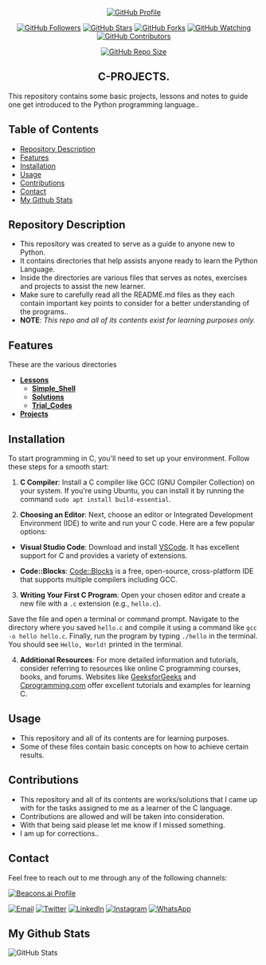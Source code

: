 <p align="center">
  <a href="https://github.com/hunterxcobby"><img alt="GitHub Profile" src="https://img.shields.io/badge/GitHub-hunterxcobby-blue?style=for-the-badge&logo=github"></a>
</p>

<p align="center">
  <a href="https://github.com/hunterxcobby/followers"><img alt="GitHub Followers" src="https://img.shields.io/github/followers/hunterxcobby?label=Followers&style=social"></a>
  <a href="https://github.com/hunterxcobby/C-Projects/stargazers/"><img alt="GitHub Stars" src="https://img.shields.io/github/stars/hunterxcobby/C-Projects?style=social"></a>
  <a href="https://github.com/hunterxcobby/C-Projects/network/members"><img alt="GitHub Forks" src="https://img.shields.io/github/forks/hunterxcobby/Python-Projects?style=social"></a>
  <a href="https://github.com/hunterxcobby/C-Projects/watchers"><img alt="GitHub Watching" src="https://img.shields.io/github/watchers/hunterxcobby/Python-Projects?label=Watching&style=social"></a>
  <a href="https://github.com/hunterxcobby/C-Projects/watchers"><img alt="GitHub Contributors" src="https://img.shields.io/github/contributors/hunterxcobby/C-Projects?logo=github&style=social"></a>
</p>

<p align="center">
  <a href="https://github.com/hunterxcobby/C-Projects"><img alt="GitHub Repo Size" src="https://img.shields.io/github/repo-size/hunterxcobby/Python-Projects?label=Repo%20size&style=flat"></a>
</p>

<h2 align="center">C-PROJECTS.</h2>

This repository contains some basic projects, lessons and notes to guide one get introduced to the Python programming language..

## Table of Contents 

- [Repository Description](#repository-description)
- [Features](#features)
- [Installation](#installation)
- [Usage](#usage)
- [Contributions](#contributions)
- [Contact](#contact)
- [My Github Stats](#my-github-stats)

## Repository Description

+ This repository was created to serve as a guide to anyone new to Python. 
+ It contains directories that help assists anyone ready to learn the Python Language.
+ Inside the directories are various files that serves as notes, exercises and projects to assist the new learner.
+ Make sure to carefully read all the README.md files as they each contain important key points to consider for a better understanding of the programs..
+ **NOTE**: *This repo and all of its contents exist for learning purposes only.*

## Features

These are the various directories

- **[Lessons](https://github.com/hunterxcobby/C-Projects/tree/master/lessons)**
   -  **[Simple_Shell](https://github.com/hunterxcobby/C-Projects/tree/master/lessons/simple_shell)**
   -  **[Solutions](https://github.com/hunterxcobby/C-Projects/tree/master/lessons/solutions)**
   -  **[Trial_Codes](https://github.com/hunterxcobby/C-Projects/tree/master/lessons/trial_codes)**
- **[Projects](https://github.com/hunterxcobby/Python-Projects/tree/main/my_projects)**

## Installation

To start programming in C, you'll need to set up your environment. Follow these steps for a smooth start:

1. **C Compiler**: Install a C compiler like GCC (GNU Compiler Collection) on your system. If you're using Ubuntu, you can install it by running the command `sudo apt install build-essential`.

2. **Choosing an Editor**:
Next, choose an editor or Integrated Development Environment (IDE) to write and run your C code. Here are a few popular options:

- **Visual Studio Code**: Download and install [VSCode](https://code.visualstudio.com/). It has excellent support for C and provides a variety of extensions.

- **Code::Blocks**: [Code::Blocks](https://www.codeblocks.org/) is a free, open-source, cross-platform IDE that supports multiple compilers including GCC.

3. **Writing Your First C Program**:
Open your chosen editor and create a new file with a `.c` extension (e.g., `hello.c`).

Save the file and open a terminal or command prompt. Navigate to the directory where you saved `hello.c` and compile it using a command like `gcc -o hello hello.c`. Finally, run the program by typing `./hello` in the terminal. You should see `Hello, World!` printed in the terminal.

4. **Additional Resources**:
For more detailed information and tutorials, consider referring to resources like online C programming courses, books, and forums. Websites like [GeeksforGeeks](https://www.geeksforgeeks.org/c-programming-language/) and [Cprogramming.com](https://www.cprogramming.com/) offer excellent tutorials and examples for learning C.


## Usage

+ This repository and all of its contents are for learning purposes.
+ Some of these files contain basic concepts on how to achieve certain results.

## Contributions

+ This repository and all of its contents are works/solutions that I came up with for the tasks assigned to me as a learner of the C language.
+ Contributions are allowed and will be taken into consideration.
+ With that being said please let me know if I missed something.
+ I am up for corrections..
## Contact

Feel free to reach out to me through any of the following channels:

[![Beacons.ai Profile](https://img.shields.io/badge/Beacons.ai-cobbysefah-9cf?style=for-the-badge&logo=beacons&color=blue)](https://beacons.ai/cobbysefahsolomon)


[![Email](https://img.shields.io/badge/Email-D14836?style=for-the-badge&logo=gmail&logoColor=white)](mailto:solomonsefah13@gmail.com)
[![Twitter](https://img.shields.io/badge/Twitter-1DA1F2?style=for-the-badge&logo=twitter&logoColor=white)](https://twitter.com/hunterxcobby)
[![LinkedIn](https://img.shields.io/badge/LinkedIn-0077B5?style=for-the-badge&logo=linkedin&logoColor=white)](https://www.linkedin.com/in/cobby-sefah-solomon-~-c-s-s-6460bb279/)
[![Instagram](https://img.shields.io/badge/Instagram-E4405F?style=for-the-badge&logo=instagram&logoColor=white)](https://www.instagram.com/cobby_is_a_god)
[![WhatsApp](https://img.shields.io/badge/WhatsApp-25D366?style=for-the-badge&logo=whatsapp&logoColor=white)](https://wa.me/233557452729)

## My Github Stats
![GitHub Stats](https://github-readme-stats.vercel.app/api?username=hunterxcobby&show_icons=true&count_private=true&hide_title=true&hide=prs&theme=radical)

